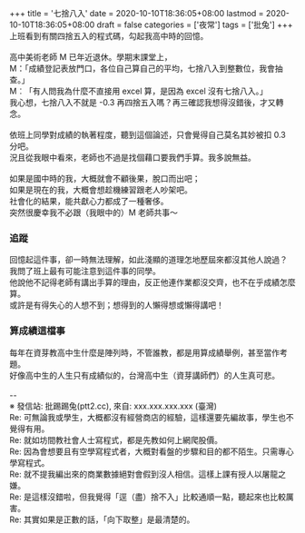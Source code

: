 +++
title = '七捨八入'
date = 2020-10-10T18:36:05+08:00
lastmod = 2020-10-10T18:36:05+08:00
draft = false
categories = ['夜常']
tags = ['批兔']
+++
上班看到有關四捨五入的程式碼，勾起我高中時的回憶。<br>
<br>
高中美術老師 M 已年近退休。學期末課堂上，<br>
M：「成績登記表放門口，各位自己算自己的平均，七捨八入到整數位，我會抽查。」<br>
M︰「有人問我為什麼不直接用 excel 算，是因為 excel 沒有七捨八入。」<br>
我心想，七捨八入不就是 -0.3 再四捨五入嗎？再三確認我想得沒錯後，才又轉念。<br>
<br>
依班上同學對成績的執著程度，聽到這個論述，只會覺得自己莫名其妙被扣 0.3 分吧。<br>
況且從我眼中看來，老師也不過是找個藉口要我們手算。我多說無益。<br>
<br>
如果是國中時的我，大概就會不顧後果，脫口而出吧；<br>
如果是現在的我，大概會想趁機練習跟老人吵架吧。<br>
社會化的結果，能共獻心力都成了一種奢侈。<br>
突然很慶幸我不必跟（我眼中的）M 老師共事～<br>
### 追蹤
回憶起這件事，卻一時無法理解，如此淺顯的道理怎地歷屆來都沒其他人說過？<br>
我問了班上最有可能注意到這件事的同學。<br>
他說他不記得老師有講出手算的理由，反正他連作業都沒交齊，也不在乎成績怎麼算。<br>
或許是有得失心的人想不到；想得到的人懶得想或懶得講吧！<br>
### 算成績這檔事
每年在資芽教高中生什麼是陣列時，不管誰教，都是用算成績舉例，甚至當作考題。<br>
好像高中生的人生只有成績似的，台灣高中生（資芽講師們）的人生真可悲。<br>
<br>
--<br>
※ 發信站: 批踢踢兔(ptt2.cc), 來自: xxx.xxx.xxx.xxx (臺灣)<br>
Re: 可無論我或學生，大概都沒有經營商店的經驗，這樣還要先編故事，學生也不覺得有用。<br>
Re: 就如坊間教社會人士寫程式，都是先教如何上網爬股價。<br>
Re: 因為會想要且有空學寫程式者，大概對看盤的步驟和目的都不陌生。只需專心學寫程式。<br>
Re: 就不提我編出來的商業數據絕對會假到沒人相信。這樣上課有授人以屠龍之嫌。<br>
Re: 是這樣沒錯啦，但我覺得「逕（盡）捨不入」比較通順一點，聽起來也比較厲害。<br>
Re: 其實如果是正數的話，「向下取整」是最清楚的。<br>

